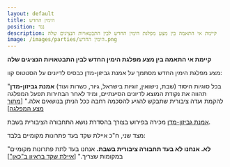```yaml
---
layout: default
title: הימין החדש
position: נגד
description: קיימת אי התאמה בין מצע מפלגת הימין החדש לבין התבטאויות הנציגים שלה
image: /images/parties/הימין החדש.png
---
```


**קיימת אי התאמה בין מצע מפלגת הימין החדש לבין התבטאויות הנציגים שלה**

מצע מפלגת הימין החדש מסתמך על אמנת גביזון-מדן כבסיס לדיונים על הסטטוס קוו:

"בכל סוגיות היסוד (שבת, נישואין, זוגיות בישראל, גיור, כשרות ועוד) **אמנת גביזון-מדן** תהווה את נקודת המוצא לדיונים הסיעתיים, ומיד לאחר הבחירות תפעל המפלגה להקמת ועדה ציבורית שתבקש להגיע להסכמה רחבה ככל הניתן בנושאים אלה." [[מתוך מצע המפלגה](https://newyamin.blob.core.windows.net/public/Agenda.pdf)]

[אמנת גביזון-מדן](https://he.wikipedia.org/wiki/אמנת_גביזון-מדן) מכירה בפירוש בצורך בהסדרת נושא התחבורה הציבורית בשבת.

מצד שני, ח"כ איילת שקד בעד פתרונות מקומיים בלבד:

"**לא. אנחנו לא בעד תחבורה ציבורית בשבת.** אנחנו בעד לתת פתרונות מקומיים במקומות שצריך." [[איילת שקד בראיון ב"כאן"](https://youtu.be/fskPiLDrNs8?t=56)]

